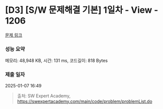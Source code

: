 # [D3] [S/W 문제해결 기본] 1일차 - View - 1206 

[문제 링크](https://swexpertacademy.com/main/code/problem/problemDetail.do?contestProbId=AV134DPqAA8CFAYh) 

### 성능 요약

메모리: 48,948 KB, 시간: 131 ms, 코드길이: 818 Bytes

### 제출 일자

2025-01-07 16:49



> 출처: SW Expert Academy, https://swexpertacademy.com/main/code/problem/problemList.do